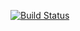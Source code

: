 [![Build Status](https://travis-ci.org/hishamaborob/game-of-three-hisham.svg?branch=master)](https://travis-ci.org/hishamaborob/game-of-three-hisham)
